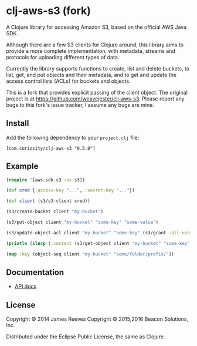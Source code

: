 # clj-aws-s3 (fork)

A Clojure library for accessing Amazon S3, based on the official AWS
Java SDK.

Although there are a few S3 clients for Clojure around, this library
aims to provide a more complete implementation, with metadata, streams
and protocols for uploading different types of data.

Currently the library supports functions to create, list and delete
buckets, to list, get, and put objects and their metadata, and to get
and update the access control lists (ACLs) for buckets and objects.

This is a fork that provides explicit passing of the client object. The
original project is at https://github.com/weavejester/clj-aws-s3. Please
report any bugs to this fork's issue tracker, I assume any bugs are mine.

## Install

Add the following dependency to your `project.clj` file:

    [com.curiosity/clj-aws-s3 "0.5.0"]

## Example

```clojure
(require '[aws.sdk.s3 :as s3])

(def cred {:access-key "...", :secret-key "..."})

(def client (s3/s3-client cred))

(s3/create-bucket client "my-bucket")

(s3/put-object client "my-bucket" "some-key" "some-value")

(s3/update-object-acl client "my-bucket" "some-key" (s3/grant :all-users :read))

(println (slurp (:content (s3/get-object client "my-bucket" "some-key"))))

(map :key (object-seq client "my-bucket" "some/folder/prefix/"))
```

## Documentation

* [API docs](http://curiosity.github.io/clj-aws-s3/)

## License

Copyright © 2014 James Reeves
Copyright © 2015,2016 Beacon Solutions, Inc.

Distributed under the Eclipse Public License, the same as Clojure.
